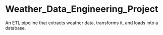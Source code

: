 # Weather_Data_Engineering_Project
An ETL pipeline that extracts weather data, transforms it, and loads into a database.
